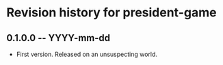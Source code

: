 # Revision history for president-game

## 0.1.0.0 -- YYYY-mm-dd

* First version. Released on an unsuspecting world.
